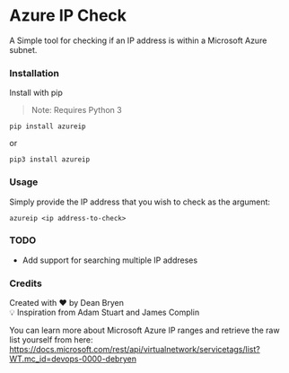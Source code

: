 # Azure IP Check

A Simple tool for checking if an IP address is within a Microsoft Azure subnet. 

### Installation

Install with pip

> Note: Requires Python 3

`pip install azureip`

or

`pip3 install azureip`

### Usage

Simply provide the IP address that you wish to check as the argument:

`azureip <ip address-to-check>`

### TODO

- Add support for searching multiple IP addreses

### Credits

Created with ❤️ by Dean Bryen  
💡 Inspiration from Adam Stuart and James Complin

You can learn more about Microsoft Azure IP ranges and retrieve the raw list yourself from here: https://docs.microsoft.com/rest/api/virtualnetwork/servicetags/list?WT.mc_id=devops-0000-debryen